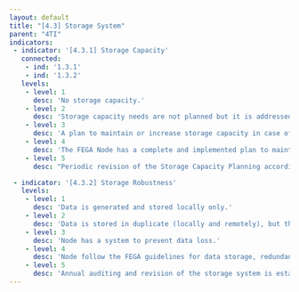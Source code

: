 ```yaml
---
layout: default
title: "[4.3] Storage System"
parent: "4TI"
indicators:
 - indicator: '[4.3.1] Storage Capacity'
   connected:
    - ind: '1.3.1'
    - ind: '1.3.2'
   levels:
    - level: 1
      desc: 'No storage capacity.'
    - level: 2
      desc: 'Storage capacity needs are not planned but it is addressed ad hoc if the node has no more storage to provide.'
    - level: 3  
      desc: 'A plan to maintain or increase storage capacity in case of being necessary is drafted considering the policies by the hosting institution.'
    - level: 4
      desc: 'The FEGA Node has a complete and implemented plan to maintain or increase its capacity when required.'
    - level: 5
      desc: "Periodic revision of the Storage Capacity Planning according to utilization KPI's of the FEGA Node updating it whenever necessary."

 - indicator: '[4.3.2] Storage Robustness'
   levels:
    - level: 1
      desc: 'Data is generated and stored locally only.'
    - level: 2
      desc: 'Data is stored in duplicate (locally and remotely), but there are no systems or guidelines in place to ensure service robustness.'
    - level: 3  
      desc: 'Node has a system to prevent data loss.'
    - level: 4
      desc: 'Node follow the FEGA guidelines for data storage, redundancy and access to avoid data loss.'
    - level: 5
      desc: 'Annual auditing and revision of the storage system is established to guarantee the alignment with the FEGA guidelines for data storage.'
---
```

